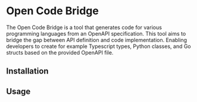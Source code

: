 # Open Code Bridge
The Open Code Bridge is a tool that generates code for various programming languages from an OpenAPI specification.
This tool aims to bridge the gap between API definition and code implementation. Enabling developers to create for example
Typescript types, Python classes, and Go structs based on the provided OpenAPI file.

## Installation

## Usage
